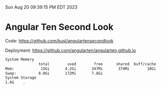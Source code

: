 Sun Aug 20 09:39:15 PM EDT 2023

# Angular Ten Second Look

Code: https://github.com/kusl/angulartensecondlook

Deployment: https://github.com/angularten/angularten.github.io

```bash
System Memory
               total        used        free      shared  buff/cache   available
Mem:            15Gi       4.2Gi       347Mi       374Mi        10Gi        10Gi
Swap:          8.0Gi       172Mi       7.8Gi
System Storage
1.6G	.
```
```bash
